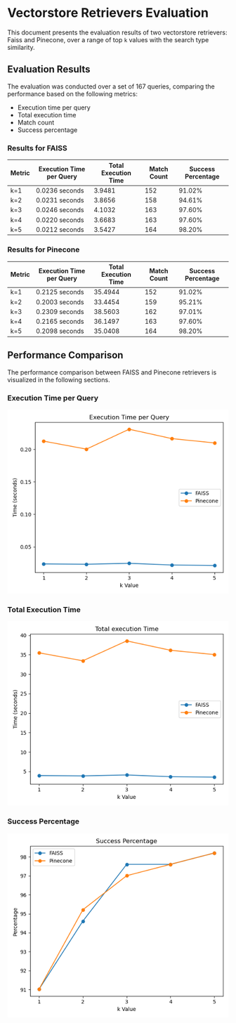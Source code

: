 # Vectorstore Retrievers Evaluation

This document presents the evaluation results of two vectorstore retrievers: Faiss and Pinecone, over a range of top `k` values with the search type similarity.

## Evaluation Results

The evaluation was conducted over a set of 167 queries, comparing the performance based on the following metrics:
- Execution time per query
- Total execution time
- Match count
- Success percentage

###  Results for FAISS

| Metric | Execution Time per Query | Total Execution Time | Match Count | Success Percentage |
|--------|--------|-------|--------|-------|
| k=1 | 0.0236 seconds | 3.9481 | 152 | 91.02% |
| k=2 | 0.0231 seconds | 3.8656 | 158 | 94.61% |
| k=3 | 0.0246 seconds | 4.1032 | 163 | 97.60% |
| k=4 | 0.0220 seconds | 3.6683 | 163 | 97.60% |
| k=5 | 0.0212 seconds | 3.5427 | 164 | 98.20% |

###  Results for Pinecone

| Metric | Execution Time per Query | Total Execution Time | Match Count | Success Percentage |
|--------|--------|-------|--------|-------|
| k=1 | 0.2125 seconds | 35.4944 | 152 | 91.02% |
| k=2 | 0.2003 seconds | 33.4454 | 159 | 95.21% |
| k=3 | 0.2309 seconds | 38.5603 | 162 | 97.01% |
| k=4 | 0.2165 seconds | 36.1497 | 163 | 97.60% |
| k=5 | 0.2098 seconds | 35.0408 | 164 | 98.20% |

## Performance Comparison

The performance comparison between FAISS and Pinecone retrievers is visualized in the following sections.
### Execution Time per Query
![Execution Time per Query Plot](images/execution_time_per_query_plot.png)

### Total Execution Time
![Total Execution Time Plot](images/total_execution_time_plot.png)

### Success Percentage
![Success Percentage Plot](images/success_percentage_plot.png)

